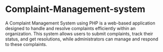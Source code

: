 # Complaint-Management-system
A Complaint Management System using PHP is a web-based application designed to handle and resolve complaints efficiently within an organization. This system allows users to submit complaints, track their status, and get resolutions, while administrators can manage and respond to these complaints.
